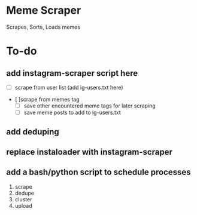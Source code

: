 # Meme Scraper
Scrapes, Sorts, Loads memes

# To-do
## add instagram-scraper script here
  - [ ] scrape from user list (add ig-users.txt here)
  - [ ]scrape from memes tag
    - [ ] save other encountered meme tags for later scraping
    - [ ] save meme posts to add to ig-users.txt
## add deduping
## replace instaloader with instagram-scraper
## add a bash/python script to schedule processes
  1. scrape
  2. dedupe
  3. cluster
  4. upload
